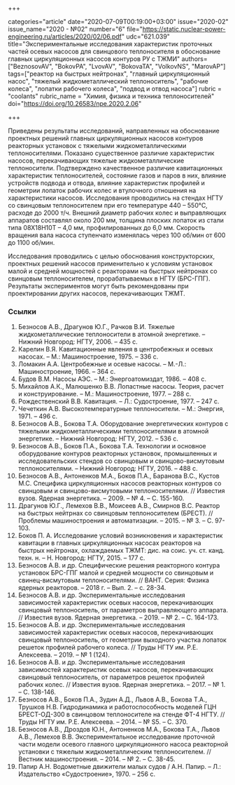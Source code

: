 +++

categories="article"
date="2020-07-09T00:19:00+03:00"
issue="2020-02"
issue_name="2020 - №02"
number="6"
file="https://static.nuclear-power-engineering.ru/articles/2020/02/06.pdf"
udc="621.039"
title="Экспериментальные исследования характеристик проточных частей осевых насосов для свинцового теплоносителя в обоснование главных циркуляционных насосов контуров РУ с ТЖМИ"
authors=["BeznosovAV", "BokovPA", "LvovAV", "BokovaTA", "VolkovNS", "MarovAP"]
tags=["реактор на быстрых нейтронах", "главный циркуляционный насос", "тяжелый жидкометаллический теплоноситель", "рабочие колеса", "лопатки рабочего колеса", "подвод и отвод насоса"]
rubric = "coolants"
rubric_name = "Химия, физика и техника теплоносителей"
doi="https://doi.org/10.26583/npe.2020.2.06"

+++

Приведены результаты исследований, направленных на обоснование проектных решений главных циркуляционных насосов контуров реакторных установок с тяжелыми жидкометаллическими теплоносителями. Показано существенное различие характеристик насосов, перекачивающих тяжелые жидкометаллические теплоносители. Подтверждено качественное различие кавитационных характеристик теплоносителей, состояние газов и паров в них, влияние устройств подвода и отвода, влияние характеристик профилей и геометрии лопаток рабочих колес и втулочного отношения на характеристики насосов. Исследования проводились на стендах НГТУ со свинцовым теплоносителем при его температуре 440 – 550°C, расходе до 2000 т/ч. Внешний диаметр рабочих колес и выправляющих аппаратов составлял около 200 мм, толщина плоских лопаток из стали типа 08Х18Н10Т – 4,0 мм, профилированных до 6,0 мм. Скорость вращения вала насоса ступенчато изменялась через 100 об/мин от 600 до 1100 об/мин. 

Исследования проводились с целью обоснования конструкторских, проектных решений насосов применительно к условиям установок малой и средней мощностей с реакторами на быстрых нейтронах со свинцовым теплоносителем, прорабатываемых в НГТУ (БРС-ГПГ). Результаты экспериментов могут быть рекомендованы при проектировании других насосов, перекачивающих ТЖМТ.

### Ссылки

1. Безносов А.В., Драгунов Ю.Г., Рачков В.И. Тяжелые жидкометаллические теплоносители в атомной энергетике. – Нижний Новгород: НГТУ, 2006. – 435 с. 
2. Карелин В.Я. Кавитационные явления в центробежных и осевых насосах. – М.: Машиностроение, 1975. – 336 с. 
3. Ломакин А.А. Центробежные и осевые насосы. – М.-Л.: Машиностроение, 1966. – 364 с. 
4. Будов В.М. Насосы АЭС. – М.: Энергоатомиздат, 1986. – 408 с. 
5. Михайлов А.К., Малюшенко В.В. Лопастные насосы. Теория, расчет и конструирование. – М.: Машиностроение, 1977. – 288 с. 
6. Рождественский В.В. Кавитация. – Л.: Судостроение, 1977. – 247 с. 
7. Чечеткин А.В. Высокотемпературные теплоносители. – М.: Энергия, 1971. – 496 с. 
8. Безносов А.В., Бокова Т.А. Оборудование энергетических контуров с тяжелыми жидкометаллическими теплоносителями в атомной энергетике. – Нижний Новгород: НГТУ, 2012. – 536 с. 
9. Безносов А.В., Боков П.А., Бокова Т.А. Технологии и основное оборудование контуров реакторных установок, промышленных и исследовательских стендов со свинцовым и свинцово-висмутовым теплоносителями. – Нижний Новгород: НГТУ, 2016. – 488 с. 
10. Безносов А.В., Антоненков М.А., Боков П.А., Баранова В.С., Кустов М.С. Специфика циркуляционных насосов реакторных контуров со свинцовым и свинцово-висмутовыми теплоносителями. // Известия вузов. Ядерная энергетика. – 2009. – № 4. – С. 155-160. 
11. Драгунов Ю.Г., Лемехов В.В., Моисеев А.В., Смирнов В.С. Реактор на быстрых нейтрнах со свинцовым теплоносителем (БРЕСТ). // Проблемы машиностроения и автоматизации. – 2015. – № 3. – С. 97-103. 
12. Боков П. А. Исследование условий возникновения и характеристик кавитации в главных циркуляционных насосах реакторов на быстрых нейтронах, охлаждаемых ТЖМТ: дис. на соис. уч. ст. канд. техн. н. – Н. Новгород: НГТУ, 2015. – 177 с. 
13. Безносов А.В. и др. Специфические решения реакторного контура установок БРС-ГПГ малой и средней мощности со свинцовым и свинец-висмутовым теплоносителями. // ВАНТ. Серия: Физика ядерных реакторов. – 2018 г. – Вып. 2. – с. 28-34. 
14. Безносов А.В. и др. Экспериментальные исследования зависимостей характеристик осевых насосов, перекачивающих свинцовый теплоноситель, от параметров выправляющего аппарата. // Известия вузов. Ядерная энергетика. – 2019. – № 2. – С. 164-173. 
15. Безносов А.В. и др. Экспериментальные исследования зависимостей характеристик осевых насосов, перекачивающих свинцовый теплоноситель, от геометрии выходного участка лопаток решеток профилей рабочего колеса. // Труды НГТУ им. Р.Е. Алексеева. – 2019. – № 1 (124). 
16. Безносов А.В. и др. Экспериментальные исследования зависимостей характеристик осевых насосов, перекачивающих свинцовый теплоноситель, от параметров решеток профилей рабочих колес. // Известия вузов. Ядерная энергетика. – 2017. – № 1. – С. 138-146. 
17. Безносов А.В., Боков П.А., Зудин А.Д., Львов А.В., Бокова Т.А., Трушков Н.В. Гидродинамика и работоспособность моделей ГЦН БРЕСТ-ОД-300 в свинцовом теплоносителе на стенде ФТ-4 НГТУ. // Труды НГТУ им. Р.Е. Алексеева. – 2014. – № S5. – С. 370. 
18. Безносов А.В., Дроздов Ю.Н., Антоненков М.А., Бокова Т.А., Львов А.В., Лемехов В.В. Экспериментальное исследование проточной части модели осевого главного циркуляционного насоса реакторной установки с тяжелым жидкометаллическим теплоносителем. // Вестник машиностроения. – 2014. – № 2. – С. 38-45. 
19. Папир А.Н. Водометные движители малых судов / А.Н. Папир. – Л.: Издательство «Судостроение», 1970. – 256 с. 